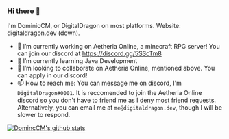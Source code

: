 ### Hi there 👋

I'm DominicCM, or DigitalDragon on most platforms. Website: digitaldragon.dev (down).

- 🔭 I’m currently working on Aetheria Online, a minecraft RPG server! You can join our discord at https://discord.gg/5SScTm8
- 🌱 I’m currently learning Java Development
- 👯 I’m looking to collaborate on Aetheria Online, mentioned above. You can apply in our discord!
- 📫 How to reach me: You can message me on discord, I'm `DigitalDragon#0001`. It is reccomended to join the Aetheria Online discord so you don't have to friend me as I deny most friend requests. Alternatively, you can email me at `me@digitaldragon.dev`, though I will be slower to respond.

[![DomincCM's github stats](https://github-readme-stats.vercel.app/api?username=DominicCM&theme=darcula)](https://github.com/anuraghazra/github-readme-stats)
